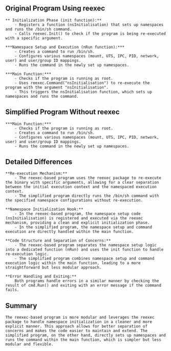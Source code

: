 ## Original Program Using reexec

    ** Initialization Phase (init function):**
        - Registers a function (nsInitialisation) that sets up namespaces and runs the /bin/sh command.
        - Calls reexec.Init() to check if the program is being re-executed with a specific argument.

    ***Namespace Setup and Execution (nRun function):***
        - Creates a command to run /bin/sh.
        - Configures various namespaces (mount, UTS, IPC, PID, network, user) and user/group ID mappings.
        - Runs the command in the newly set up namespaces.

    ***Main Function:***
        - Checks if the program is running as root.
        - Uses reexec.Command("nsInitialisation") to re-execute the program with the argument "nsInitialisation".
        - This triggers the nsInitialisation function, which sets up namespaces and runs the command.

## Simplified Program Without reexec

    ***Main Function:***
        - Checks if the program is running as root.
        - Creates a command to run /bin/sh.
        - Configures various namespaces (mount, UTS, IPC, PID, network, user) and user/group ID mappings.
        - Runs the command in the newly set up namespaces.

## Detailed Differences

    **Re-execution Mechanism:**
        - The reexec-based program uses the reexec package to re-execute the binary with specific arguments, allowing for a clear separation between the initial execution context and the namespaced execution context.
        - The simplified program directly runs the /bin/sh command with the specified namespace configurations without re-execution.

    **Namespace Initialization Hook:**
        - In the reexec-based program, the namespace setup code (nsInitialisation) is registered and executed via the reexec mechanism, providing a clean and explicit initialization phase.
        - In the simplified program, the namespace setup and command execution are directly handled within the main function.

    **Code Structure and Separation of Concerns:**
        - The reexec-based program separates the namespace setup logic into a dedicated function (nRun) and uses the init function to handle re-execution logic.
        - The simplified program combines namespace setup and command execution logic within the main function, leading to a more straightforward but less modular approach.

    **Error Handling and Exiting:**
        Both programs handle errors in a similar manner by checking the result of cmd.Run() and exiting with an error message if the command fails.

## Summary

    The reexec-based program is more modular and leverages the reexec package to handle namespace initialization in a cleaner and more explicit manner. This approach allows for better separation of concerns and makes the code easier to maintain and extend. The simplified program, on the other hand, directly sets up namespaces and runs the command within the main function, which is simpler but less modular and flexible.

